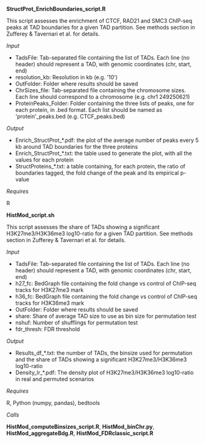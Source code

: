**StructProt_EnrichBoundaries_script.R** 

This script assesses the enrichment of CTCF, RAD21 and SMC3 ChIP-seq peaks at TAD boundaries for a given TAD partition.
See methods section in Zufferey & Tavernari et al. for details.

_Input_

* TadsFile: Tab-separated file containing the list of TADs. Each line (no header) should represent a TAD, with genomic coordinates (chr, start, end)
* resolution_kb: Resolution in kb (e.g. '10')
* OutFolder: Folder where results should be saved
* ChrSizes_file: Tab-separated file containing the chromosome sizes. Each line should correspond to a chromosome (e.g. chr1   249250621)
* ProteinPeaks_Folder: Folder containing the three lists of peaks, one for each protein, in .bed format. Each list should be named as 'protein'\_peaks.bed (e.g. CTCF_peaks.bed)

_Output_

* Enrich_StructProt\_\*.pdf: the plot of the average number of peaks every 5 kb around TAD boundaries for the three proteins
* Enrich_StructProt\_\*.txt: the table used to generate the plot, with all the values for each protein
* StructProteins\_\*.txt: a table containing, for each protein, the ratio of boundaries tagged, the fold change of the peak and its empirical p-value

_Requires_

R

**HistMod_script.sh** 

This script assesses the share of TADs showing a significant H3K27me3/H3K36me3 log10-ratio for a given TAD partition.
See methods section in Zufferey & Tavernari et al. for details.

_Input_

* TadsFile: Tab-separated file containing the list of TADs. Each line (no header) should represent a TAD, with genomic coordinates (chr, start, end)
* h27_fc: BedGraph file containing the fold change vs control of ChIP-seq tracks for H3K27me3 mark
* h36_fc: BedGraph file containing the fold change vs control of ChIP-seq tracks for H3K36me3 mark
* OutFolder: Folder where results should be saved
* share: Share of average TAD size to use as bin size for permutation test
* nshuf: Number of shufflings for permutation test
* fdr_thresh: FDR threshold

_Output_

* Results_df\_\*.txt: the number of TADs, the binsize used for permutation and the share of TADs showing a significant H3K27me3/H3K36me3 log10-ratio
* Density_lr\_\*.pdf: The density plot of H3K27me3/H3K36me3 log10-ratio in real and permuted scenarios

_Requires_

R, Python (numpy, pandas), bedtools

_Calls_

**HistMod_computeBinsizes_script.R**, **HistMod_binChr.py**, **HistMod_aggregateBdg.R**, **HistMod_FDRclassic_script.R**
